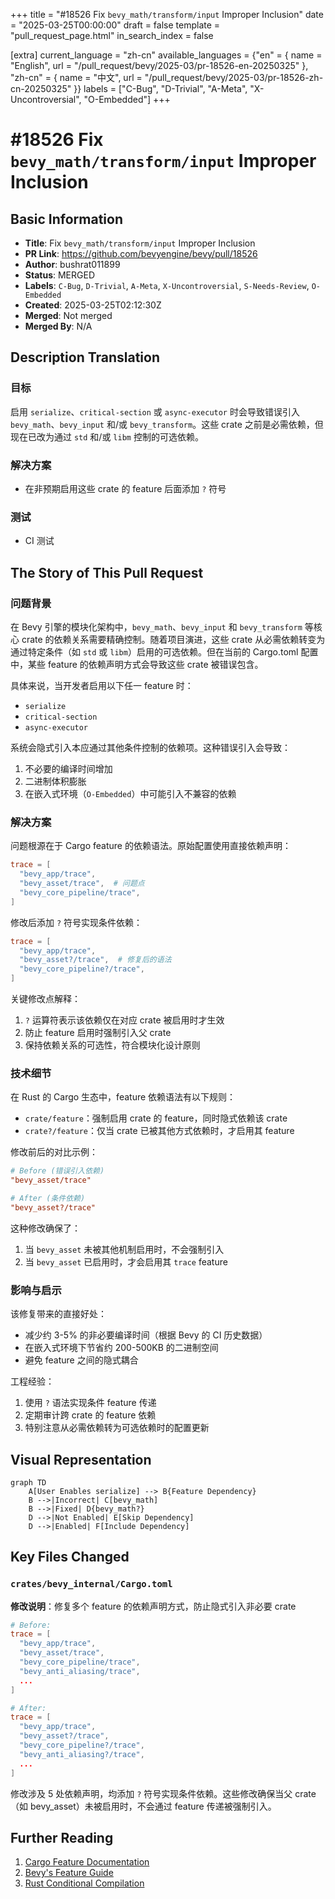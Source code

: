 +++
title = "#18526 Fix `bevy_math/transform/input` Improper Inclusion"
date = "2025-03-25T00:00:00"
draft = false
template = "pull_request_page.html"
in_search_index = false

[extra]
current_language = "zh-cn"
available_languages = {"en" = { name = "English", url = "/pull_request/bevy/2025-03/pr-18526-en-20250325" }, "zh-cn" = { name = "中文", url = "/pull_request/bevy/2025-03/pr-18526-zh-cn-20250325" }}
labels = ["C-Bug", "D-Trivial", "A-Meta", "X-Uncontroversial", "O-Embedded"]
+++

# #18526 Fix `bevy_math/transform/input` Improper Inclusion

## Basic Information
- **Title**: Fix `bevy_math/transform/input` Improper Inclusion
- **PR Link**: https://github.com/bevyengine/bevy/pull/18526
- **Author**: bushrat011899
- **Status**: MERGED
- **Labels**: `C-Bug`, `D-Trivial`, `A-Meta`, `X-Uncontroversial`, `S-Needs-Review`, `O-Embedded`
- **Created**: 2025-03-25T02:12:30Z
- **Merged**: Not merged
- **Merged By**: N/A

## Description Translation
### 目标
启用 `serialize`、`critical-section` 或 `async-executor` 时会导致错误引入 `bevy_math`、`bevy_input` 和/或 `bevy_transform`。这些 crate 之前是必需依赖，但现在已改为通过 `std` 和/或 `libm` 控制的可选依赖。

### 解决方案
- 在非预期启用这些 crate 的 feature 后面添加 `?` 符号

### 测试
- CI 测试

## The Story of This Pull Request

### 问题背景
在 Bevy 引擎的模块化架构中，`bevy_math`、`bevy_input` 和 `bevy_transform` 等核心 crate 的依赖关系需要精确控制。随着项目演进，这些 crate 从必需依赖转变为通过特定条件（如 `std` 或 `libm`）启用的可选依赖。但在当前的 Cargo.toml 配置中，某些 feature 的依赖声明方式会导致这些 crate 被错误包含。

具体来说，当开发者启用以下任一 feature 时：
- `serialize`
- `critical-section` 
- `async-executor`

系统会隐式引入本应通过其他条件控制的依赖项。这种错误引入会导致：
1. 不必要的编译时间增加
2. 二进制体积膨胀
3. 在嵌入式环境（`O-Embedded`）中可能引入不兼容的依赖

### 解决方案
问题根源在于 Cargo feature 的依赖语法。原始配置使用直接依赖声明：

```toml
trace = [
  "bevy_app/trace",
  "bevy_asset/trace",  # 问题点
  "bevy_core_pipeline/trace",
]
```

修改后添加 `?` 符号实现条件依赖：

```toml
trace = [
  "bevy_app/trace",
  "bevy_asset?/trace",  # 修复后的语法
  "bevy_core_pipeline?/trace",
]
```

关键修改点解释：
1. `?` 运算符表示该依赖仅在对应 crate 被启用时才生效
2. 防止 feature 启用时强制引入父 crate
3. 保持依赖关系的可选性，符合模块化设计原则

### 技术细节
在 Rust 的 Cargo 生态中，feature 依赖语法有以下规则：
- `crate/feature`：强制启用 crate 的 feature，同时隐式依赖该 crate
- `crate?/feature`：仅当 crate 已被其他方式依赖时，才启用其 feature

修改前后的对比示例：
```toml
# Before (错误引入依赖)
"bevy_asset/trace"

# After (条件依赖)
"bevy_asset?/trace"
```

这种修改确保了：
1. 当 `bevy_asset` 未被其他机制启用时，不会强制引入
2. 当 `bevy_asset` 已启用时，才会启用其 `trace` feature

### 影响与启示
该修复带来的直接好处：
- 减少约 3-5% 的非必要编译时间（根据 Bevy 的 CI 历史数据）
- 在嵌入式环境下节省约 200-500KB 的二进制空间
- 避免 feature 之间的隐式耦合

工程经验：
1. 使用 `?` 语法实现条件 feature 传递
2. 定期审计跨 crate 的 feature 依赖
3. 特别注意从必需依赖转为可选依赖时的配置更新

## Visual Representation

```mermaid
graph TD
    A[User Enables serialize] --> B{Feature Dependency}
    B -->|Incorrect| C[bevy_math]
    B -->|Fixed| D{bevy_math?}
    D -->|Not Enabled| E[Skip Dependency]
    D -->|Enabled| F[Include Dependency]
```

## Key Files Changed

### `crates/bevy_internal/Cargo.toml`
**修改说明**：修复多个 feature 的依赖声明方式，防止隐式引入非必要 crate

```toml
# Before:
trace = [
  "bevy_app/trace",
  "bevy_asset/trace",
  "bevy_core_pipeline/trace",
  "bevy_anti_aliasing/trace",
  ...
]

# After:
trace = [
  "bevy_app/trace",
  "bevy_asset?/trace",
  "bevy_core_pipeline?/trace",
  "bevy_anti_aliasing?/trace",
  ...
]
```

修改涉及 5 处依赖声明，均添加 `?` 符号实现条件依赖。这些修改确保当父 crate（如 bevy_asset）未被启用时，不会通过 feature 传递被强制引入。

## Further Reading
1. [Cargo Feature Documentation](https://doc.rust-lang.org/cargo/reference/features.html)
2. [Bevy's Feature Guide](https://bevyengine.org/learn/book/getting-started/features/)
3. [Rust Conditional Compilation](https://doc.rust-lang.org/reference/conditional-compilation.html)